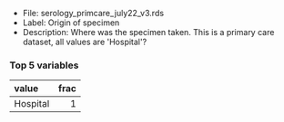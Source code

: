 

* File: serology_primcare_july22_v3.rds
* Label: Origin of specimen
* Description: Where was the specimen taken. This is a primary care dataset, all values are 'Hospital'?

### Top 5 variables
| value    |   frac |
|:---------|-------:|
| Hospital |      1 |
        